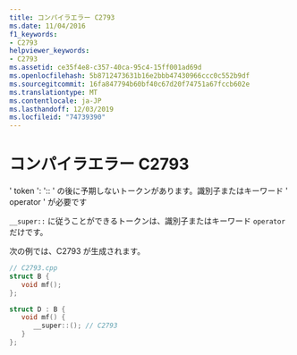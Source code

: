 ```yaml
---
title: コンパイラエラー C2793
ms.date: 11/04/2016
f1_keywords:
- C2793
helpviewer_keywords:
- C2793
ms.assetid: ce35f4e8-c357-40ca-95c4-15ff001ad69d
ms.openlocfilehash: 5b8712473631b16e2bbb47430966ccc0c552b9df
ms.sourcegitcommit: 16fa847794b60bf40c67d20f74751a67fccb602e
ms.translationtype: MT
ms.contentlocale: ja-JP
ms.lasthandoff: 12/03/2019
ms.locfileid: "74739390"
---
```

# <a name="compiler-error-c2793"></a>コンパイラエラー C2793

' token ': ':: ' の後に予期しないトークンがあります。識別子またはキーワード ' operator ' が必要です

`__super::` に従うことができるトークンは、識別子またはキーワード `operator`だけです。

次の例では、C2793 が生成されます。

```cpp
// C2793.cpp
struct B {
   void mf();
};

struct D : B {
   void mf() {
      __super::(); // C2793
   }
};
```

